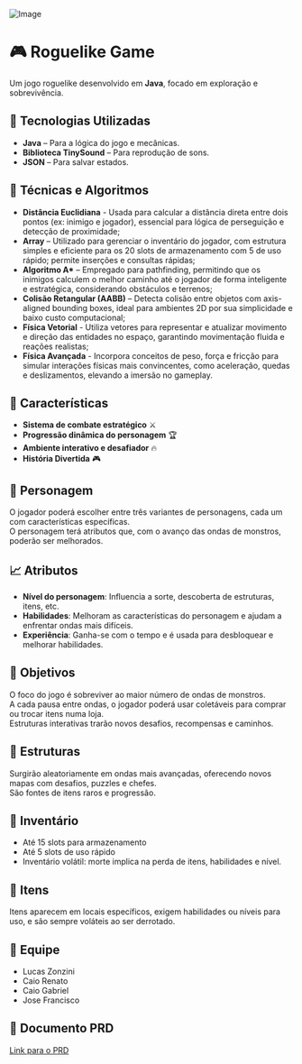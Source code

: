![Image](https://i.imgur.com/k7O5GhT.jpeg)

# 🎮 Roguelike Game

Um jogo roguelike desenvolvido em **Java**, focado em exploração e sobrevivência.

## 🚀 Tecnologias Utilizadas
- **Java** – Para a lógica do jogo e mecânicas.
- **Biblioteca TinySound** – Para reprodução de sons.
- **JSON** – Para salvar estados.

## 🧠 Técnicas e Algoritmos
- **Distância Euclidiana** - Usada para calcular a distância direta entre dois pontos (ex: inimigo e jogador), essencial para lógica de perseguição e detecção de proximidade;
- **Array** – Utilizado para gerenciar o inventário do jogador, com estrutura simples e eficiente para os 20 slots de armazenamento com 5 de uso rápido; permite inserções e consultas rápidas;
- **Algoritmo A\*** – Empregado para pathfinding, permitindo que os inimigos calculem o melhor caminho até o jogador de forma inteligente e estratégica, considerando obstáculos e terrenos;
- **Colisão Retangular (AABB)** – Detecta colisão entre objetos com axis-aligned bounding boxes, ideal para ambientes 2D por sua simplicidade e baixo custo computacional;
- **Física Vetorial** - Utiliza vetores para representar e atualizar movimento e direção das entidades no espaço, garantindo movimentação fluida e reações realistas;
- **Física Avançada** - Incorpora conceitos de peso, força e fricção para simular interações físicas mais convincentes, como aceleração, quedas e deslizamentos, elevando a imersão no gameplay.

## 🎲 Características
- **Sistema de combate estratégico** ⚔️
- **Progressão dinâmica do personagem** 🏆
- **Ambiente interativo e desafiador** 🔥
- **História Divertida** 🎮

## 🧍 Personagem
O jogador poderá escolher entre três variantes de personagens, cada um com características específicas.  
O personagem terá atributos que, com o avanço das ondas de monstros, poderão ser melhorados.

## 📈 Atributos
- **Nível do personagem**: Influencia a sorte, descoberta de estruturas, itens, etc.
- **Habilidades**: Melhoram as características do personagem e ajudam a enfrentar ondas mais difíceis.
- **Experiência**: Ganha-se com o tempo e é usada para desbloquear e melhorar habilidades.

## 🎯 Objetivos
O foco do jogo é sobreviver ao maior número de ondas de monstros.  
A cada pausa entre ondas, o jogador poderá usar coletáveis para comprar ou trocar itens numa loja.  
Estruturas interativas trarão novos desafios, recompensas e caminhos.

## 🏰 Estruturas
Surgirão aleatoriamente em ondas mais avançadas, oferecendo novos mapas com desafios, puzzles e chefes.  
São fontes de itens raros e progressão.

## 🎒 Inventário
- Até 15 slots para armazenamento
- Até 5 slots de uso rápido
- Inventário volátil: morte implica na perda de itens, habilidades e nível.

## 🧪 Itens
Itens aparecem em locais específicos, exigem habilidades ou níveis para uso, e são sempre voláteis ao ser derrotado.

## 👥 Equipe
- Lucas Zonzini
- Caio Renato
- Caio Gabriel
- Jose Francisco

## 📄 Documento PRD
[Link para o PRD](https://1drv.ms/w/c/c48d086d91293c36/EUd1CRhXAlRMs13bkpAg2qIBFBFy7Ttzm244rH9gDyEhtQ?e=7l7BbQ)
